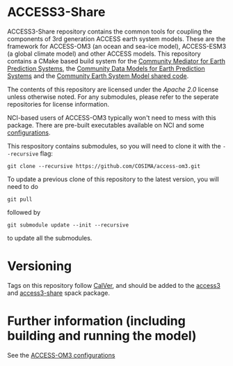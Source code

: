 # ACCESS3-Share

ACCESS3-Share repository contains the common tools for coupling the components of 3rd generation ACCESS earth system models. These are the framework for ACCESS-OM3 (an ocean and sea-ice model),  ACCESS-ESM3 (a global climate model) and other ACCESS models. This repository contains a CMake based build system for the [Community Mediator for Earth Prediction Systems](https://github.com/ESCOMP/CMEPS/), the [Community Data Models for Earth Prediction Systems](https://github.com/ESCOMP/CDEPS/) and the [Community Earth System Model shared code](https://github.com/ESCOMP/CESM_share). 

The contents of this repository are licensed under the _Apache 2.0_ license unless otherwise noted. For any submodules, please refer to the seperate repositories for license information. 

NCI-based users of ACCESS-OM3 typically won't need to mess with this package. There are pre-built executables available on NCI and some [configurations](https://github.com/accESS-NRI/access-om3-configs). 

This respository contains submodules, so you will need to clone it with the `--recursive` flag:
```
git clone --recursive https://github.com/COSIMA/access-om3.git
```

To update a previous clone of this repository to the latest version, you will need to do 
```
git pull
```
followed by
```
git submodule update --init --recursive
```
to update all the submodules.

# Versioning 

Tags on this repository follow [CalVer](https://github.com/ACCESS-NRI/dev-docs/wiki/Versioning#models), and should be added to the [access3](https://github.com/ACCESS-NRI/spack-packages/blob/main/packages/access3/package.py#L31-L32) and [access3-share](https://github.com/ACCESS-NRI/spack-packages/blob/main/packages/access3-share/package.py#L21-L22) spack package.

# Further information (including building and running the model)

See the [ACCESS-OM3 configurations](https://github.com/accESS-NRI/access-om3-configs)
